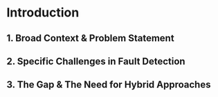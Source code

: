 # Introduction

## 1. Broad Context & Problem Statement

## 2. Specific Challenges in Fault Detection

## 3. The Gap & The Need for Hybrid Approaches

